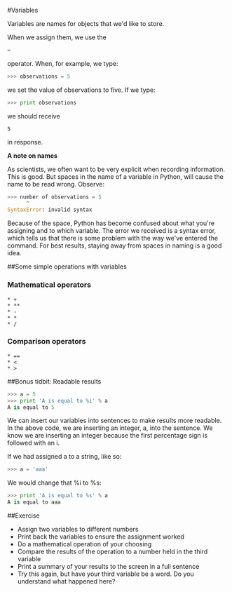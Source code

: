 #Variables

Variables are names for objects that we'd like to store.

When we assign them, we use the 

```python
=
```

operator. When, for example, we type:

```python
>>> observations = 5
```

we set the value of observations to five. If we type:

```python
>>> print observations
```

we should receive

```
5
```

in response. 



**A note on names**

As scientists, we often want to be very explicit when recording information. This is good. But spaces in the name 
of a variable in Python, will cause the name to be read wrong. Observe:

```python
>>> number of observations = 5
      ^
SyntaxError: invalid syntax

```

Because of the space, Python has become confused about what you're assigning and to which variable. The error we received is a syntax error, which tells us that there is some problem with the way we've entered the command.
For best results, staying away from spaces in naming is a good idea.


##Some simple operations with variables

### Mathematical operators
	* +  
	* **  
	* -    
	* *   
	* /  
	
### Comparison operators
	* ==  
	* <  
	* >  
	
##Bonus tidbit: Readable results

```python
>>> a = 5 
>>> print 'A is equal to %i' % a
A is equal to 5
```

We can insert our variables into sentences to make results more readable. In the above code, we are inserting an integer, a, into the sentence. We know we are inserting an integer because the first percentage sign is followed with an i.

If we had assigned a to a string, like so:

```python
>>> a = 'aaa'
```

We would change that %i to %s:
```python
>>> print 'A is equal to %s' % a
A is equal to aaa
```
	
##Exercise

* Assign two variables to different numbers
* Print back the variables to ensure the assignment worked
* Do a mathematical operation of your choosing
* Compare the results of the operation to a number held in the third variable
* Print a summary of your results to the screen in a full sentence
* Try this again, but have your third variable be a word. Do you understand what happened here?